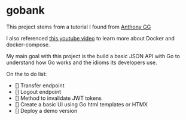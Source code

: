 # gobank

This project stems from a tutorial I found from [Anthony GG](https://www.youtube.com/watch?v=pwZuNmAzaH8)

I also referenced [this youtube video](https://www.youtube.com/watch?v=p08c0-99SyU) to learn more about Docker and docker-compose.

My main goal with this project is the build a basic JSON API with Go to understand how Go works and the idioms its developers use.


On the to do list:
- [] Transfer endpoint
- [] Logout endpoint
- [] Method to invalidate JWT tokens
- [] Create a basic UI using Go html templates or HTMX
- [] Deploy a demo version
